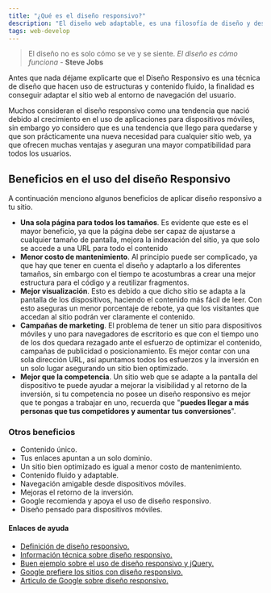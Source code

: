 ```yaml
---
title: "¿Qué es el diseño responsivo?"
description: "El diseño web adaptable, es una filosofía de diseño y desarrollo cuyo objetivo es adaptar la apariencia de las páginas web al dispositivo que se esté utilizando para visitarlas"
tags: web-develop
---
```


> El diseño no es solo cómo se ve y se siente. _El diseño es cómo funciona_ - **Steve Jobs**

Antes que nada déjame explicarte que el Diseño Responsivo es una técnica de diseño que hacen uso de estructuras y contenido fluido, la finalidad es conseguir adaptar el sitio web al entorno de navegación del usuario.

Muchos consideran el diseño responsivo como una tendencia que nació debido al crecimiento en el uso de aplicaciones para dispositivos móviles, sin embargo yo considero que es una tendencia que llego para quedarse y que son prácticamente una nueva necesidad para cualquier sitio web, ya que ofrecen muchas ventajas y aseguran una mayor compatibilidad para todos los usuarios.

## Beneficios en el uso del diseño Responsivo

A continuación menciono algunos beneficios de aplicar diseño responsivo a tu sitio.

- **Una sola página para todos los tamaños**. Es evidente que este es el mayor beneficio, ya que la página debe ser capaz de ajustarse a cualquier tamaño de pantalla, mejora la indexación del sitio, ya que solo se accede a una URL para todo el contenido
- **Menor costo de mantenimiento**. Al principio puede ser complicado, ya que hay que tener en cuenta el diseño y adaptarlo a los diferentes tamaños, sin embargo con el tiempo te acostumbras a crear una mejor estructura para el código y a reutilizar fragmentos.
- **Mejor visualización**. Esto es debido a que dicho sitio se adapta a la pantalla de los dispositivos, haciendo el contenido más fácil de leer. Con esto aseguras un menor porcentaje de rebote, ya que los visitantes que accedan al sitio podrán ver claramente el contenido.
- **Campañas de marketing**. El problema de tener un sitio para dispositivos móviles y uno para navegadores de escritorio es que con el tiempo uno de los dos quedara rezagado ante el esfuerzo de optimizar el contenido, campañas de publicidad o posicionamiento. Es mejor contar con una sola dirección URL, así apuntamos todos los esfuerzos y la inversión en un solo lugar asegurando un sitio bien optimizado.
- **Mejor que la competencia**. Un sitio web que se adapte a la pantalla del dispositivo te puede ayudar a mejorar la visibilidad y al retorno de la inversión, si tu competencia no posee un diseño responsivo es mejor que te pongas a trabajar en uno, recuerda que "**puedes llegar a más personas que tus competidores y aumentar tus conversiones**".

### Otros beneficios

- Contenido único.
- Tus enlaces apuntan a un solo dominio.
- Un sitio bien optimizado es igual a menor costo de mantenimiento.
- Contenido fluido y adaptable.
- Navegación amigable desde dispositivos móviles.
- Mejoras el retorno de la inversión.
- Google recomienda y apoya el uso de diseño responsivo.
- Diseño pensado para dispositivos móviles.

#### Enlaces de ayuda

- [Definición de diseño responsivo.](http://es.wikipedia.org/wiki/Dise%C3%B1o_web_adaptable "Diseño responsivo según Wikipedia")
- [Información técnica sobre diseño responsivo.](https://developer.mozilla.org/es/docs/Web_Development/Mobile/Dise%C3%B1o_responsivo "Mozilla Web Development Docs")
- [Buen ejemplo sobre el uso de diseño responsivo y jQuery.](http://www.ibm.com/developerworks/ssa/library/mo-jquery-responsive-design/ "IBM DeveloperWorks")
- [Google prefiere los sitios con diseño responsivo.](http://www.puromarketing.com/10/16926/prefiere-sitios-diseno-responsivo.html "Puro Marketing")
- [Articulo de Google sobre diseño responsivo.](https://developers.google.com/webmasters/smartphone-sites/ "Google Developers")
